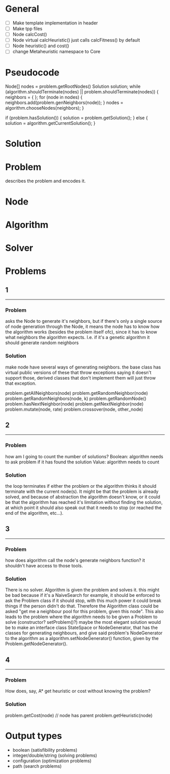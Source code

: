 # General
- [ ] Make template implementation in header
- [ ] Make tpp files
- [ ] Node calcCost()
- [ ] Node virtual calcHeuristic() just calls calcFitness() by default
- [ ] Node heuristic() and cost()
- [ ] change Metaheuristic namespace to Core

# Pseudocode
Node[] nodes = problem.getRootNodes()
Solution<T> solution;
while (algorithm.shouldTerminate(nodes) || problem.shouldTerminate(nodes))
{
    neighbors = { };
    for (node in nodes)
    {
        neighbors.add(problem.genNeighbors(node));
    }
    nodes = algorithm.chooseNodes(neighbors);
}

if (problem.hasSolution())
{
    solution = problem.getSolution();
}
else
{
    solution = algorithm.getCurrentSolution();
}





# Solution

# Problem
describes the problem and encodes it.

# Node

# Algorithm


# Solver













# Problems

## 1
-----------------------------------
### Problem
asks the Node to generate it's neighbors, but if there's only a single source of
node generation through the Node, it means the node has to know how the algorithm
works (besides the problem itself ofc), since it has to know what neighbors the 
algorithm expects. I.e. if it's a genetic algorithm it should generate random
neighbors

### Solution
make node have several ways of generating neighbors.
the base class has virtual public versions of these that throw exceptions saying
it doesn't support those, derived classes that don't implement them will just throw
that exception.

problem.getAllNeighbors(node)
problem.getRandomNeighbor(node)
problem.getRandomNeighbors(node, k)
problem.getRandomNode()
problem.hasNextNeighbor(node)
problem.getNextNeighbor(node)
problem.mutate(node, rate)
problem.crossover(node, other_node)

## 2
-----------------------------------
### Problem
how am I going to count the number of solutions?
Boolean: algorithm needs to ask problem if it has found the solution
Value: algorithm needs to count

### Solution
the loop terminates if either the problem or the algorithm thinks it should terminate
with the current node(s). It might be that the problem is already solved, and because
of abstraction the algorithm doesn't know, or it could be that the algorithm has reached
it's limitation without finding the solution, at which point it should also speak out that
it needs to stop (or reached the end of the algorithm, etc...).

## 3
-----------------------------------
### Problem
how does algorithm call the node's generate neighbors function? it shouldn't
have access to those tools.

### Solution
There is no solver. Algorithm is given the problem and solves it.
this might be bad because if it's a NaiveSearch for example, it should
be enforced to ask the Problem class if it should stop, with this much
power it could break things if the person didn't do that.
Therefore the Algorithm class could be asked "get me a neighbour pool for
this problem, given this node". This also leads to the problem where
the algorithm needs to be given a Problem to solve (constructor?
setProblem()?) maybe the most elegant solution would be to make an interface class
StateSpace or NodeGenerator, that has the classes for generating neighbours,
and give said problem's NodeGenerator to the algorithm as a algorithm.setNodeGenerator()
function, given by the Problem.getNodeGenerator().

## 4
-----------------------------------
### Problem
How does, say, A* get heuristic or cost without knowing the problem?

### Solution
problem.getCost(node) // node has parent
problem.getHeuristic(node)


# Output types
- boolean (satisfibility problems)
- integer/double/string (solving problems)
- configuration (optimization problems)
- path (search problems)
